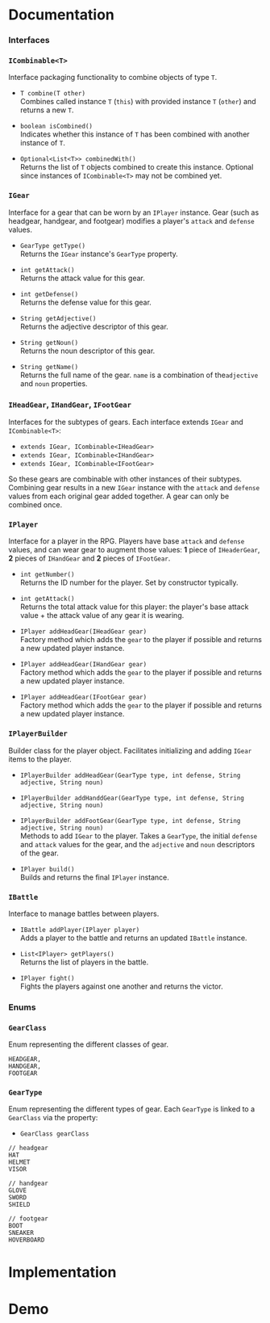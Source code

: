 # Documentation
### Interfaces

### `ICombinable<T>`
Interface packaging functionality to combine objects of type `T`.
- `T combine(T other)` <br>
Combines called instance `T` (`this`) with provided instance `T` (`other`)
and returns a new `T`.

- `boolean isCombined()` <br>
Indicates whether this instance of `T` has been combined with another instance of `T`.

- `Optional<List<T>> combinedWith()` <br>
Returns the list of `T` objects combined to create this instance. Optional
since instances of `ICombinable<T>` may not be combined yet.

### `IGear`
Interface for a gear that can be worn by an `IPlayer` instance. Gear (such as headgear,
handgear, and footgear) modifies a player's `attack` and `defense` values.

- `GearType getType()` <br>
Returns the `IGear` instance's `GearType` property.

- `int getAttack()` <br>
Returns the attack value for this gear.

- `int getDefense()` <br>
Returns the defense value for this gear.

- `String getAdjective()` <br>
Returns the adjective descriptor of this gear.

- `String getNoun()` <br> 
Returns the noun descriptor of this gear.

- `String getName()` <br>
Returns the full name of the gear. `name` is a combination
of the`adjective` and `noun` properties.

### `IHeadGear`, `IHandGear`, `IFootGear`
Interfaces for the subtypes of gears. Each interface extends
`IGear` and `ICombinable<T>`:
- `extends IGear, ICombinable<IHeadGear>` <br>
- `extends IGear, ICombinable<IHandGear>` <br>
- `extends IGear, ICombinable<IFootGear>` <br>

So these gears are combinable with other instances of their subtypes.
Combining gear results in a new `IGear` instance with the `attack` and
`defense` values from each original gear added together. A gear can only be
combined once.

### `IPlayer`
Interface for a player in the RPG. Players have base `attack` and `defense`
values, and can wear gear to augment those values: **1** piece of `IHeaderGear`,
**2** pieces of `IHandGear` and **2** pieces of `IFootGear`.

- `int getNumber()` <br>
Returns the ID number for the player. Set by constructor typically.

- `int getAttack()` <br>
Returns the total attack value for this player: the player's base attack value +
the attack value of any gear it is wearing.

- `IPlayer addHeadGear(IHeadGear gear)` <br>
Factory method which adds the `gear` to the player if possible and returns a
new updated player instance.

- `IPlayer addHeadGear(IHandGear gear)` <br>
Factory method which adds the `gear` to the player if possible and returns a
new updated player instance.

- `IPlayer addHeadGear(IFootGear gear)` <br>
Factory method which adds the `gear` to the player if possible and returns a
new updated player instance.

### `IPlayerBuilder`
Builder class for the player object. Facilitates initializing and adding
`IGear` items to the player.

- `IPlayerBuilder addHeadGear(GearType type, int defense, String adjective, String noun)` <br>
- `IPlayerBuilder addHanddGear(GearType type, int defense, String adjective, String noun)` <br>
- `IPlayerBuilder addFootGear(GearType type, int defense, String adjective, String noun)` <br>
Methods to add `IGear` to the player. Takes a `GearType`, the initial
`defense` and `attack` values for the gear, and the `adjective` and `noun` descriptors
of the gear.

- `IPlayer build()` <br>
Builds and returns the final `IPlayer` instance.

### `IBattle`
Interface to manage battles between players.
- `IBattle addPlayer(IPlayer player)` <br>
Adds a player to the battle and returns an updated `IBattle` instance.

- `List<IPlayer> getPlayers()` <br>
Returns the list of players in the battle.

- `IPlayer fight()` <br>
Fights the players against one another and returns the victor.

### Enums

### `GearClass`
Enum representing the different classes of gear.
```
HEADGEAR,
HANDGEAR,
FOOTGEAR
```

### `GearType`
Enum representing the different types of gear. Each `GearType` is linked
to a `GearClass` via the property:
- `GearClass gearClass`

```
// headgear
HAT
HELMET
VISOR

// handgear
GLOVE
SWORD
SHIELD

// footgear
BOOT
SNEAKER
HOVERBOARD
```

# Implementation
 
# Demo